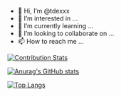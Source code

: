 - 👋 Hi, I’m @tdexxx
- 👀 I’m interested in ...
- 🌱 I’m currently learning ...
- 💞️ I’m looking to collaborate on ...
- 📫 How to reach me ...

<!---
tdexxx/tdexxx is a ✨ special ✨ repository because its `README.md` (this file) appears on your GitHub profile.
You can click the Preview link to take a look at your changes.
--->
[![Contribution Stats](https://github-contribution-stats.vercel.app/api/?username=tdexxx)](https://github.com/LordDashMe/github-contribution-stats/)

[![Anurag's GitHub stats](https://github-readme-stats.vercel.app/api?username=tdexxx)](https://github.com/anuraghazra/github-readme-stats)

[![Top Langs](https://github-readme-stats.vercel.app/api/top-langs/?username=tdexxx)](https://github.com/anuraghazra/github-readme-stats)
